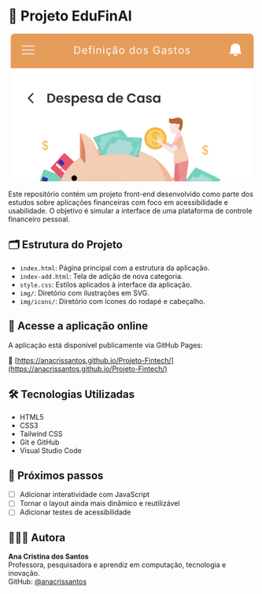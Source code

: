 # 💸 Projeto EduFinAI

<p align="center">
  <img src="img/banner-edufinai.png" alt="Interface do EduFinAI" style="max-width: 700px; height: auto; max-height: 300px; border-radius: 8px;" />
</p>

Este repositório contém um projeto front-end desenvolvido como parte dos estudos sobre aplicações financeiras com foco em acessibilidade e usabilidade. O objetivo é simular a interface de uma plataforma de controle financeiro pessoal.

## 🗂️ Estrutura do Projeto

- `index.html`: Página principal com a estrutura da aplicação.
- `index-add.html`: Tela de adição de nova categoria.
- `style.css`: Estilos aplicados à interface da aplicação.
- `img/`: Diretório com ilustrações em SVG.
- `img/icons/`: Diretório com ícones do rodapé e cabeçalho.

## 🚀 Acesse a aplicação online

A aplicação está disponível publicamente via GitHub Pages:

🔗 [https://anacrissantos.github.io/Projeto-Fintech/](https://anacrissantos.github.io/Projeto-Fintech/)

## 🛠️ Tecnologias Utilizadas

- HTML5  
- CSS3  
- Tailwind CSS  
- Git e GitHub  
- Visual Studio Code

## 🔮 Próximos passos

- [ ] Adicionar interatividade com JavaScript  
- [ ] Tornar o layout ainda mais dinâmico e reutilizável  
- [ ] Adicionar testes de acessibilidade

## 👩🏽‍💻 Autora

**Ana Cristina dos Santos**  
Professora, pesquisadora e aprendiz em computação, tecnologia e inovação.  
GitHub: [@anacrissantos](https://github.com/anacrissantos)